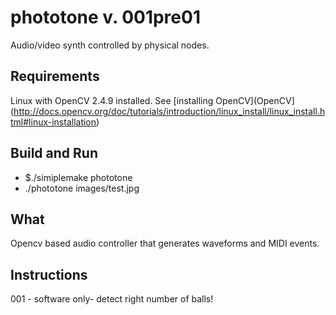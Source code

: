 phototone v. 001pre01
=========

Audio/video synth controlled by physical nodes.

Requirements
-----
Linux with OpenCV 2.4.9 installed. See 
[installing OpenCV](OpenCV](http://docs.opencv.org/doc/tutorials/introduction/linux_install/linux_install.html#linux-installation)

Build and Run
----
- $./simiplemake phototone
- ./phototone images/test.jpg

What
------
Opencv based audio controller that generates waveforms and MIDI events.

Instructions
---------
001 - software only- detect right number of balls!
